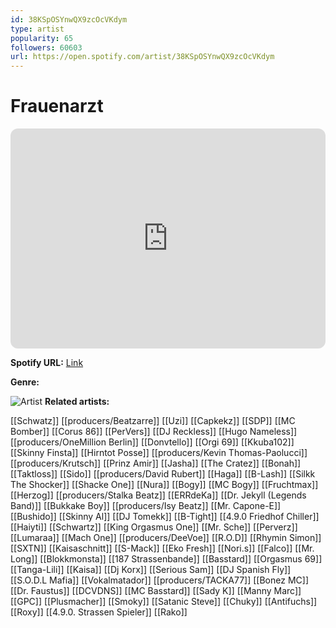 ```yaml
---
id: 38KSpOSYnwQX9zcOcVKdym
type: artist
popularity: 65
followers: 60603
url: https://open.spotify.com/artist/38KSpOSYnwQX9zcOcVKdym
---
```

# Frauenarzt

<iframe style="border-radius:12px" src="https://open.spotify.com/embed/artist/38KSpOSYnwQX9zcOcVKdym" width="100%" height="352" frameBorder="0" allowfullscreen="" allow="autoplay; clipboard-write; encrypted-media; fullscreen; picture-in-picture" loading="lazy"></iframe>

**Spotify URL:** [Link](https://open.spotify.com/artist/38KSpOSYnwQX9zcOcVKdym)

**Genre:** 

![Artist](https://i.scdn.co/image/ab6761610000e5eb2bb2f9576a979081047e576c)
**Related artists:**

[[Schwatz]]
[[producers/Beatzarre]]
[[Uzi]]
[[Capkekz]]
[[SDP]]
[[MC Bomber]]
[[Corus 86]]
[[PerVers]]
[[DJ Reckless]]
[[Hugo Nameless]]
[[producers/OneMillion Berlin]]
[[Donvtello]]
[[Orgi 69]]
[[Kkuba102]]
[[Skinny Finsta]]
[[Hirntot Posse]]
[[producers/Kevin Thomas-Paolucci]]
[[producers/Krutsch]]
[[Prinz Amir]]
[[Jasha]]
[[The Cratez]]
[[Bonah]]
[[Taktloss]]
[[Sido]]
[[producers/David Rubert]]
[[Haga]]
[[B-Lash]]
[[Silkk The Shocker]]
[[Shacke One]]
[[Nura]]
[[Bogy]]
[[MC Bogy]]
[[Fruchtmax]]
[[Herzog]]
[[producers/Stalka Beatz]]
[[ERRdeKa]]
[[Dr. Jekyll (Legends Band)]]
[[Bukkake Boy]]
[[producers/Isy Beatz]]
[[Mr. Capone-E]]
[[Bushido]]
[[Skinny Al]]
[[DJ Tomekk]]
[[B-Tight]]
[[4.9.0 Friedhof Chiller]]
[[Haiyti]]
[[Schwartz]]
[[King Orgasmus One]]
[[Mr. Sche]]
[[Perverz]]
[[Lumaraa]]
[[Mach One]]
[[producers/DeeVoe]]
[[R.O.D]]
[[Rhymin Simon]]
[[SXTN]]
[[Kaisaschnitt]]
[[S-Mack]]
[[Eko Fresh]]
[[Nori.s]]
[[Falco]]
[[Mr. Long]]
[[Blokkmonsta]]
[[187 Strassenbande]]
[[Basstard]]
[[Orgasmus 69]]
[[Tanga-Lili]]
[[Kaisa]]
[[Dj Korx]]
[[Serious Sam]]
[[DJ Spanish Fly]]
[[S.O.D.L Mafia]]
[[Vokalmatador]]
[[producers/TACKA77]]
[[Bonez MC]]
[[Dr. Faustus]]
[[DCVDNS]]
[[MC Basstard]]
[[Sady K]]
[[Manny Marc]]
[[GPC]]
[[Plusmacher]]
[[Smoky]]
[[Satanic Steve]]
[[Chuky]]
[[Antifuchs]]
[[Roxy]]
[[4.9.0. Strassen Spieler]]
[[Rako]]
